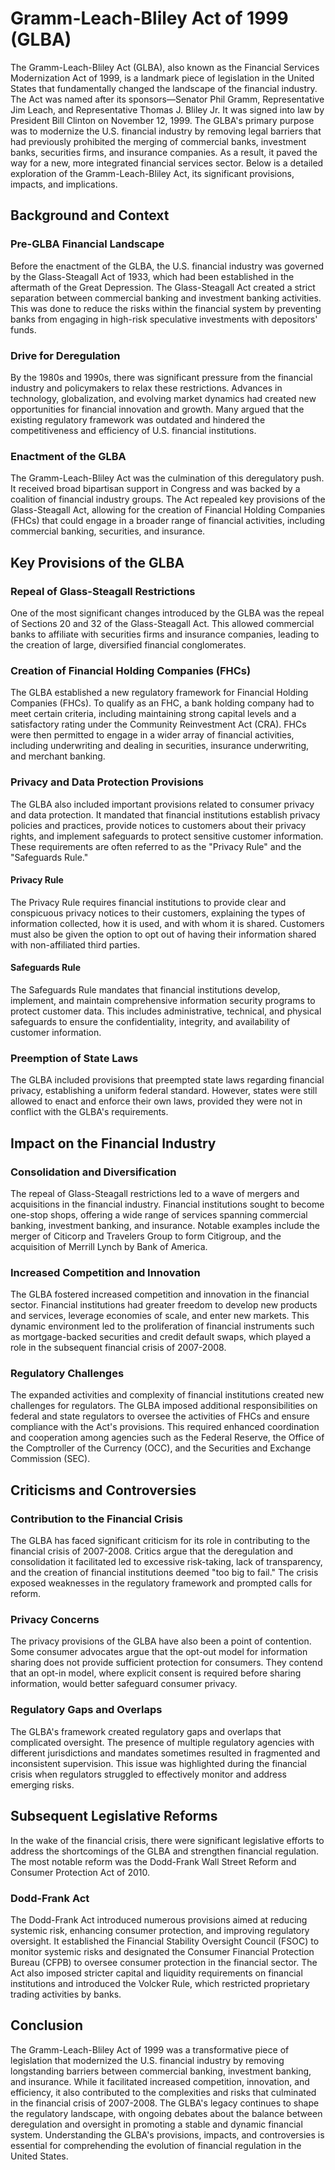 # Gramm-Leach-Bliley Act of 1999 (GLBA)

The Gramm-Leach-Bliley Act (GLBA), also known as the Financial Services Modernization Act of 1999, is a landmark piece of legislation in the United States that fundamentally changed the landscape of the financial industry. The Act was named after its sponsors—Senator Phil Gramm, Representative Jim Leach, and Representative Thomas J. Bliley Jr. It was signed into law by President Bill Clinton on November 12, 1999. The GLBA's primary purpose was to modernize the U.S. financial industry by removing legal barriers that had previously prohibited the merging of commercial banks, investment banks, securities firms, and insurance companies. As a result, it paved the way for a new, more integrated financial services sector. Below is a detailed exploration of the Gramm-Leach-Bliley Act, its significant provisions, impacts, and implications.

## Background and Context

### Pre-GLBA Financial Landscape

Before the enactment of the GLBA, the U.S. financial industry was governed by the Glass-Steagall Act of 1933, which had been established in the aftermath of the Great Depression. The Glass-Steagall Act created a strict separation between commercial banking and investment banking activities. This was done to reduce the risks within the financial system by preventing banks from engaging in high-risk speculative investments with depositors' funds.

### Drive for Deregulation

By the 1980s and 1990s, there was significant pressure from the financial industry and policymakers to relax these restrictions. Advances in technology, globalization, and evolving market dynamics had created new opportunities for financial innovation and growth. Many argued that the existing regulatory framework was outdated and hindered the competitiveness and efficiency of U.S. financial institutions.

### Enactment of the GLBA

The Gramm-Leach-Bliley Act was the culmination of this deregulatory push. It received broad bipartisan support in Congress and was backed by a coalition of financial industry groups. The Act repealed key provisions of the Glass-Steagall Act, allowing for the creation of Financial Holding Companies (FHCs) that could engage in a broader range of financial activities, including commercial banking, securities, and insurance.

## Key Provisions of the GLBA

### Repeal of Glass-Steagall Restrictions

One of the most significant changes introduced by the GLBA was the repeal of Sections 20 and 32 of the Glass-Steagall Act. This allowed commercial banks to affiliate with securities firms and insurance companies, leading to the creation of large, diversified financial conglomerates.

### Creation of Financial Holding Companies (FHCs)

The GLBA established a new regulatory framework for Financial Holding Companies (FHCs). To qualify as an FHC, a bank holding company had to meet certain criteria, including maintaining strong capital levels and a satisfactory rating under the Community Reinvestment Act (CRA). FHCs were then permitted to engage in a wider array of financial activities, including underwriting and dealing in securities, insurance underwriting, and merchant banking.

### Privacy and Data Protection Provisions

The GLBA also included important provisions related to consumer privacy and data protection. It mandated that financial institutions establish privacy policies and practices, provide notices to customers about their privacy rights, and implement safeguards to protect sensitive customer information. These requirements are often referred to as the "Privacy Rule" and the "Safeguards Rule."

#### Privacy Rule

The Privacy Rule requires financial institutions to provide clear and conspicuous privacy notices to their customers, explaining the types of information collected, how it is used, and with whom it is shared. Customers must also be given the option to opt out of having their information shared with non-affiliated third parties.

#### Safeguards Rule

The Safeguards Rule mandates that financial institutions develop, implement, and maintain comprehensive information security programs to protect customer data. This includes administrative, technical, and physical safeguards to ensure the confidentiality, integrity, and availability of customer information.

### Preemption of State Laws

The GLBA included provisions that preempted state laws regarding financial privacy, establishing a uniform federal standard. However, states were still allowed to enact and enforce their own laws, provided they were not in conflict with the GLBA's requirements.

## Impact on the Financial Industry

### Consolidation and Diversification

The repeal of Glass-Steagall restrictions led to a wave of mergers and acquisitions in the financial industry. Financial institutions sought to become one-stop shops, offering a wide range of services spanning commercial banking, investment banking, and insurance. Notable examples include the merger of Citicorp and Travelers Group to form Citigroup, and the acquisition of Merrill Lynch by Bank of America.

### Increased Competition and Innovation

The GLBA fostered increased competition and innovation in the financial sector. Financial institutions had greater freedom to develop new products and services, leverage economies of scale, and enter new markets. This dynamic environment led to the proliferation of financial instruments such as mortgage-backed securities and credit default swaps, which played a role in the subsequent financial crisis of 2007-2008.

### Regulatory Challenges

The expanded activities and complexity of financial institutions created new challenges for regulators. The GLBA imposed additional responsibilities on federal and state regulators to oversee the activities of FHCs and ensure compliance with the Act's provisions. This required enhanced coordination and cooperation among agencies such as the Federal Reserve, the Office of the Comptroller of the Currency (OCC), and the Securities and Exchange Commission (SEC).

## Criticisms and Controversies

### Contribution to the Financial Crisis

The GLBA has faced significant criticism for its role in contributing to the financial crisis of 2007-2008. Critics argue that the deregulation and consolidation it facilitated led to excessive risk-taking, lack of transparency, and the creation of financial institutions deemed "too big to fail." The crisis exposed weaknesses in the regulatory framework and prompted calls for reform.

### Privacy Concerns

The privacy provisions of the GLBA have also been a point of contention. Some consumer advocates argue that the opt-out model for information sharing does not provide sufficient protection for consumers. They contend that an opt-in model, where explicit consent is required before sharing information, would better safeguard consumer privacy.

### Regulatory Gaps and Overlaps

The GLBA's framework created regulatory gaps and overlaps that complicated oversight. The presence of multiple regulatory agencies with different jurisdictions and mandates sometimes resulted in fragmented and inconsistent supervision. This issue was highlighted during the financial crisis when regulators struggled to effectively monitor and address emerging risks.

## Subsequent Legislative Reforms

In the wake of the financial crisis, there were significant legislative efforts to address the shortcomings of the GLBA and strengthen financial regulation. The most notable reform was the Dodd-Frank Wall Street Reform and Consumer Protection Act of 2010.

### Dodd-Frank Act

The Dodd-Frank Act introduced numerous provisions aimed at reducing systemic risk, enhancing consumer protection, and improving regulatory oversight. It established the Financial Stability Oversight Council (FSOC) to monitor systemic risks and designated the Consumer Financial Protection Bureau (CFPB) to oversee consumer protection in the financial sector. The Act also imposed stricter capital and liquidity requirements on financial institutions and introduced the Volcker Rule, which restricted proprietary trading activities by banks.

## Conclusion

The Gramm-Leach-Bliley Act of 1999 was a transformative piece of legislation that modernized the U.S. financial industry by removing longstanding barriers between commercial banking, investment banking, and insurance. While it facilitated increased competition, innovation, and efficiency, it also contributed to the complexities and risks that culminated in the financial crisis of 2007-2008. The GLBA's legacy continues to shape the regulatory landscape, with ongoing debates about the balance between deregulation and oversight in promoting a stable and dynamic financial system. Understanding the GLBA's provisions, impacts, and controversies is essential for comprehending the evolution of financial regulation in the United States.